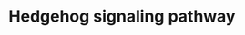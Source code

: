 ---
annotations:
- id: PW:0000122
  parent: signaling pathway
  type: Pathway Ontology
  value: Hedgehog signaling pathway
- id: PW:0000650
  parent: signaling pathway
  type: Pathway Ontology
  value: signaling pathway pertinent to development
- id: PW:0000003
  parent: signaling pathway
  type: Pathway Ontology
  value: signaling pathway
authors:
- Khanspers
- AlexanderPico
- Eweitz
citedin:
- link: PMC9099719
  title: Tumour Stem Cells in Breast Cancer (2022)
communities:
- CPTAC
- PancCanNet
description: 'In the absence of the Hh ligand, the receptor PTCH (Patched) acts to
  prevent high expression and activity of SMO (Smoothened). When Hh is bound, the
  repression of SMO is relieved which leads to activation of the GLI transcription
  factors: activators Gli1 and Gli2 and repressor Gli3. Activated GLI then controls
  the transcription of hedgehog target genes.  Pathway adapted from [http://www.genome.jp/kegg-bin/show_pathway?hsa04340
  KEGG]'
last-edited: 2021-05-22
ndex: 19fc6e9e-8b6a-11eb-9e72-0ac135e8bacf
organisms:
- Homo sapiens
redirect_from:
- /index.php/Pathway:WP4249
- /instance/WP4249
- /instance/WP4249_rr117749
revision: r117749
schema-jsonld:
- '@context': https://schema.org/
  '@id': https://wikipathways.github.io/pathways/WP4249.html
  '@type': Dataset
  creator:
    '@type': Organization
    name: WikiPathways
  description: 'In the absence of the Hh ligand, the receptor PTCH (Patched) acts
    to prevent high expression and activity of SMO (Smoothened). When Hh is bound,
    the repression of SMO is relieved which leads to activation of the GLI transcription
    factors: activators Gli1 and Gli2 and repressor Gli3. Activated GLI then controls
    the transcription of hedgehog target genes.  Pathway adapted from [http://www.genome.jp/kegg-bin/show_pathway?hsa04340
    KEGG]'
  keywords:
  - ARRB1
  - ARRB2
  - BCL2
  - BOC
  - CCND1
  - CCND2
  - CDON
  - CSNK1A1
  - CSNK1A1L
  - CSNK1D
  - CSNK1E
  - CSNK1G1
  - CSNK1G2
  - CSNK1G3
  - CUL3
  - DHH
  - EVC
  - EVC2
  - FBXL17
  - GAS1
  - GLI1
  - GLI2
  - GLI3
  - GPR161
  - GRK2
  - GRK3
  - HHIP
  - IHH
  - KIF3A
  - KIF7
  - LRP2
  - PRKACA
  - PRKACB
  - PRKACG
  - PTCH1
  - PTCH2
  - SHH
  - SMO
  - SMURF1
  - SMURF2
  - SPOP
  - SPOPL
  - SUFU
  license: CC0
  name: Hedgehog signaling pathway
seo: CreativeWork
title: Hedgehog signaling pathway
wpid: WP4249
---